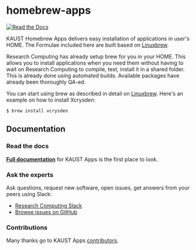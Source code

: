 # homebrew-apps

[![Read the Docs](https://readthedocs.org/projects/kaust-apps/badge/?version=latest)](https://kaust-apps.readthedocs.io)

KAUST Homebrew Apps delivers easy installation of applications in user's HOME.
The Formulae included here are built based on [Linuxbrew](http://linuxbrew.sh/).

Research Computing has already setup brew for you in your HOME. This allows you
to install applications when you need them without having to  wait on Research
Computing to compile, test, install it in a shared folder. This is already done
using automated builds. Available packages have already been thoroughly QA-ed.

You can start using brew as described in detail on [Linuxbrew](http://linuxbrew.sh/).
Here's an example on how to install Xcrysden:

    $ brew install xcrysden

Documentation
----------------

### Read the docs

[**Full documentation**](https://kaust-apps.readthedocs.io/) for KAUST Apps is the first place to look.

### Ask the experts

Ask questions, request new software, open issues, get answers from your peers using Slack:

  * [Research Computing Slack](https://kaust-rc.slack.com)
  * [Browse issues on GitHub](https://github.com/kaust-rc/homebrew-apps/issues)

### Contributions

Many thanks go to KAUST Apps [contributors](https://github.com/kaust-rc/homebrew-apps/graphs/contributors).
